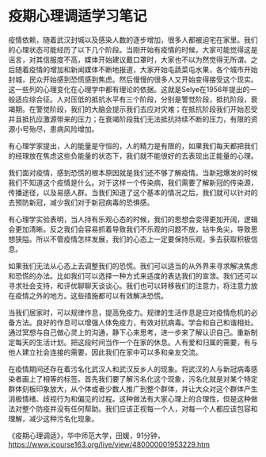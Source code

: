 # 疫期心理调适学习笔记

疫情依赖，随着武汉封城以及感染人数的逐步增加，很多人都被迫宅在家里。我们的心理状态可能经历了以下几个阶段。当刚开始有疫情的时候，大家可能觉得这是谣言，对其信服度不高，媒体开始建议戴口罩时，大家也不以为然觉得无所谓。之后随着疫情的增加和新闻媒体不断地报道，大家开始屯蔬菜屯水果，各个城市开始封城，民众开始感到恐慌感到焦虑。然后慢慢的很多人又开始变得接受这个现实。这一些列的心理变化在心理学中都有理论的依据。这就是Selye在1956年提出的一般适应综合征。人对压低的抵抗水平有三个阶段，分别是警觉阶段，抵抗阶段，衰竭期。在警觉阶段，我们的大脑会提示我们去应对灾难；在抵抗阶段我们开始忍受并且抵抗应激源带来的压力；在衰竭阶段我们无法抵抗持续不断的压力，有限的资源小号殆尽，患病风险增加。

有心理学家提出，人的能量是守恒的，人的精力是有限的，如果我们每天都把我们的经理放在焦虑这些负能量的状态下，我们就不能很好的去表现出正能量的心理。

我们面对疫情，感到恐慌的根本原因就是我们还不够了解疫情。当新冠爆发的时候我们不知道这个疫情是什么。对于这样一个传染病，我们需要了解新冠的传染源，传播途径，以及易感人群。当我们知道了这个基本的情况之后，我们就可以针对的去预防新冠，减少我们对于新冠病毒的恐惧感。

有心理学实验表明，当人持有乐观心态的时候，我们的思想会变得更加开阔，逻辑会更加清晰。反之我们会容易抓着导致我们不乐观的问题不放，钻牛角尖，导致思想狭隘。所以不管疫情怎样发展，我们的心态上一定要保持乐观，多去获取积极信息。

如果我们无法从心态上去调整我们的恐慌。我们可以适当的从外界来寻求解决焦虑和恐慌的办法。比如我们可以选择一种方式来适度的表达我们的宣泄。我们还可以寻求社会支持，和评优聊聊天谈谈心。我们也可以转移我们的注意力，将注意力放在疫情之外的地方。这些措施都可以有效解决恐慌。

当我们居家时，可以规律作息，提高免疫力。规律的生活作息是应对疫情危机的必备方法。良好的作息可以增强人体免疫力，有效对抗病毒。学会和自己和谐相处。通过冥想与自己做心灵上的沟通，静下心来思考，进一步来了解认识自己。重新制定每天的生活计划。把这段时间当作一个在家的休息。人有爱和归属的需要，有与他人建立社会连接的需要，因此我们在家中可以多和亲友交流。

在疫情期间还存在着污名化武汉人和武汉反乡人的现象。将武汉的人与新冠病毒感染者画上了相等的标签。首先我们要了解污名化这个现象，污名化就是对某个特定群体刻板印象放大，从个体或者少数人推广到整个群体，并让大众对这个群体产生消极情绪、歧视行为和偏见的过程。这种做法有大家心理上的合理性，但是这种做法对整个防疫并没有任何帮助。我们应该正视每一个人，对每一个人都应该包容和理解，减少这种污名化现象。

《疫期心理调适》，华中师范大学，田媛，91分钟，https://www.icourse163.org/live/view/480000001953229.htm